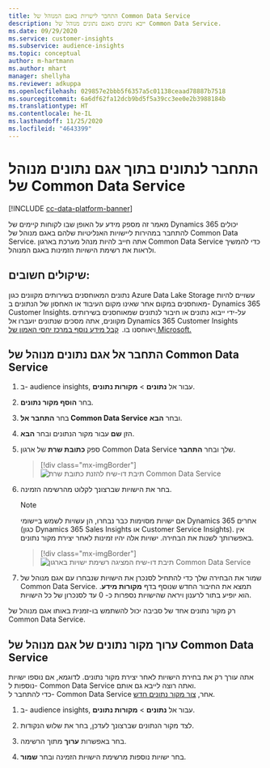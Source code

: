 ```yaml
---
title: התחבר לישויות באגם המנוהל של Common Data Service
description: ייבא נתונים מאגם נתונים מנוהל של Common Data Service.
ms.date: 09/29/2020
ms.service: customer-insights
ms.subservice: audience-insights
ms.topic: conceptual
author: m-hartmann
ms.author: mhart
manager: shellyha
ms.reviewer: adkuppa
ms.openlocfilehash: 029857e2bbb5f6357a5c01138ceaad78887b7518
ms.sourcegitcommit: 6a6df62fa12dcb9bd5f5a39cc3ee0e2b3988184b
ms.translationtype: HT
ms.contentlocale: he-IL
ms.lasthandoff: 11/25/2020
ms.locfileid: "4643399"
---
```

# <a name="connect-to-data-in-a-common-data-service-managed-data-lake"></a>התחבר לנתונים בתוך אגם נתונים מנוהל של Common Data Service

[!INCLUDE [cc-data-platform-banner](../includes/cc-data-platform-banner.md)]

מאמר זה מספק מידע על האופן שבו לקוחות קיימים של Dynamics 365 יכולים להתחבר במהירות ליישויות האנליטיות שלהם באגם מנוהל של Common Data Service. אתה חייב להיות מנהל מערכת בארגון Common Data Service כדי להמשיך ולראות את רשימת הישויות הזמינות באגם המנוהל.

## <a name="important-considerations"></a>שיקולים חשובים:

נתונים המאוחסנים בשירותים מקוונים כגון Azure Data Lake Storage עשויים להיות מאוחסנים במקום אחר שאינו מקום העיבוד או האחסון של הנתונים ב- Dynamics 365 Customer Insights. על-ידי ייבוא נתונים או חיבור לנתונים שמאוחסנים בשירותים מקוונים, אתה מסכים שנתונים יועברו אל Dynamics 365 Customer Insights ויאוחסנו בו.  [קבל מידע נוסף במרכז יחסי האמון של Microsoft.](https://www.microsoft.com/trust-center)

## <a name="connect-to-a-common-data-service-managed-lake"></a>התחבר אל אגם נתונים מנוהל של Common Data Service

1. ב- audience insights, עבור אל **נתונים** > **מקורות נתונים**.

2. בחר **הוסף מקור נתונים**.

3. בחר **התחבר אל Common Data Service** ובחר **הבא**.

4. הזן **שם** עבור מקור הנתונים ובחר **הבא**.

5. ספק **כתובת שרת** של ארגון Common Data Service שלך ובחר **התחבר**.

   > [!div class="mx-imgBorder"]
   > ![תיבת דו-שיח להזנת כתובת שרת Common Data Service](media/enter-CDS-org-details.png)

6. בחר את הישויות שברצונך לקלוט מהרשימה הזמינה.    

   > [!NOTE]
   > אם ישויות מסוימות כבר נבחרו, הן עשויות לשמש ביישומי Dynamics 365 אחרים (כגון Dynamics 365 Sales Insights או Customer Service Insights). אין באפשרותך לשנות את הבחירה. ישויות אלה יהיו זמינות לאחר יצירת מקור נתונים.

   > [!div class="mx-imgBorder"]
   > ![תיבת דו-שיח המציגה רשימת ישויות בארגון Common Data Service](media/select-analytical-entities.png)

7. שמור את הבחירה שלך כדי להתחיל לסנכרן את הישויות שנבחרו עם אגם מנוהל של Common Data Service. תמצא את החיבור החדש שנוסף בדף **מקורות מידע**. הוא יופיע בתור לרענון ויראה שהישויות נספרות כ- 0 עד לסנכרון של כל הישויות.

רק מקור נתונים אחד של סביבה יכול להשתמש בו-זמנית באותו אגם מנוהל של Common Data Service.

## <a name="edit-a-common-data-service-managed-lake-data-source"></a>ערוך מקור נתונים של אגם מנוהל של Common Data Service

אתה עורך רק את בחירת הישויות לאחר יצירת מקור נתונים. לדוגמא, אם נוספו ישויות נוספות ל- Common Data Service ואתה רוצה לייבא גם אותם.    
כדי להתחבר ל- Common Data Service אחר, [צור מקור נתונים חדש](#connect-to-a-common-data-service-managed-lake).

1. ב- audience insights, עבור אל **נתונים** > **מקורות נתונים**.

2. לצד מקור הנתונים שברצונך לעדכן, בחר את שלוש הנקודות.

3. בחר באפשרות **ערוך** מתוך הרשימה.

4. בחר ישויות נוספות מרשימת הישויות הזמינה ובחר **שמור**.
